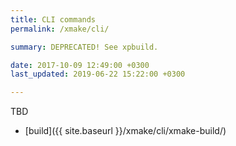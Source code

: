 ```yaml
---
title: CLI commands
permalink: /xmake/cli/

summary: DEPRECATED! See xpbuild.

date: 2017-10-09 12:49:00 +0300
last_updated: 2019-06-22 15:22:00 +0300

---
```


TBD

* [build]({{ site.baseurl }}/xmake/cli/xmake-build/)
